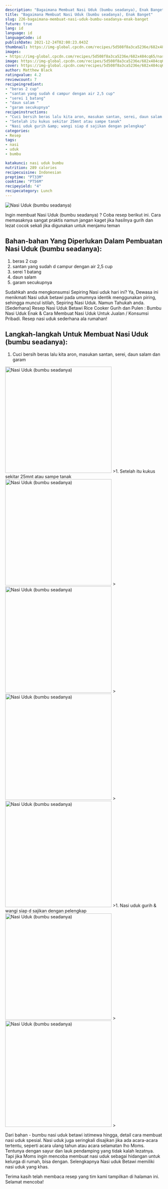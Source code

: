 ```yaml
---
description: "Bagaimana Membuat Nasi Uduk (bumbu seadanya), Enak Banget"
title: "Bagaimana Membuat Nasi Uduk (bumbu seadanya), Enak Banget"
slug: 226-bagaimana-membuat-nasi-uduk-bumbu-seadanya-enak-banget
future: true
lang: id
language: id
languageCode: id
publishDate: 2021-12-24T02:00:23.043Z 
thumbnail: https://img-global.cpcdn.com/recipes/5d508f8a3ca5236e/682x484cq65/nasi-uduk-bumbu-seadanya-foto-resep-utama.png
images:
- https://img-global.cpcdn.com/recipes/5d508f8a3ca5236e/682x484cq65/nasi-uduk-bumbu-seadanya-foto-resep-utama.png
image: https://img-global.cpcdn.com/recipes/5d508f8a3ca5236e/682x484cq65/nasi-uduk-bumbu-seadanya-foto-resep-utama.png
cover: https://img-global.cpcdn.com/recipes/5d508f8a3ca5236e/682x484cq65/nasi-uduk-bumbu-seadanya-foto-resep-utama.png
author: Matthew Black
ratingvalue: 4.2
reviewcount: 7
recipeingredient:
- "beras 2 cup"
- "santan yang sudah d campur dengan air 2,5 cup"
- "serei 1 batang"
- "daun salam "
- "garam secukupnya"
recipeinstructions:
- "Cuci bersih beras lalu kita aron, masukan santan, serei, daun salam dan garam"
- "Setelah itu kukus sekitar 25mnt atau sampe tanak"
- "Nasi uduk gurih &amp; wangi siap d sajikan dengan pelengkap"
categories:
- Resep
tags:
- nasi
- uduk
- bumbu

katakunci: nasi uduk bumbu 
nutrition: 289 calories
recipecuisine: Indonesian
preptime: "PT33M"
cooktime: "PT56M"
recipeyield: "4"
recipecategory: Lunch
---
```



![Nasi Uduk (bumbu seadanya)](https://img-global.cpcdn.com/recipes/5d508f8a3ca5236e/682x484cq65/nasi-uduk-bumbu-seadanya-foto-resep-utama.png)

Ingin membuat Nasi Uduk (bumbu seadanya) ? Coba resep berikut ini. Cara memasaknya sangat praktis namun jangan kaget jika hasilnya gurih dan lezat cocok sekali jika digunakan untuk menjamu teman

<!--inarticleads1-->

## Bahan-bahan Yang Diperlukan Dalam Pembuatan Nasi Uduk (bumbu seadanya):

1. beras 2 cup
1. santan yang sudah d campur dengan air 2,5 cup
1. serei 1 batang
1. daun salam 
1. garam secukupnya

Sudahkah anda mengkonsumsi Sepiring Nasi uduk hari ini? Ya, Dewasa ini menikmati Nasi uduk betawi pada umumnya identik menggunakan piring, sehingga muncul istilah, Sepiring Nasi Uduk. Namun Tahukah anda. [Sederhana] Resep Nasi Uduk Betawi Rice Cooker Gurih dan Pulen : Bumbu Nasi Uduk Enak &amp; Cara Membuat Nasi Uduk Untuk Jualan / Konsumsi Pribadi. Resep nasi uduk sederhana ala rumahan! 

<!--inarticleads2-->

## Langkah-langkah Untuk Membuat Nasi Uduk (bumbu seadanya):

1. Cuci bersih beras lalu kita aron, masukan santan, serei, daun salam dan garam
<img class="lazyload" data-src="https://img-global.cpcdn.com/steps/1a38afa1f36e7934/160x128cq70/nasi-uduk-bumbu-seadanya-langkah-memasak-1-foto.png" alt="Nasi Uduk (bumbu seadanya)" width="340" height="340">
>1. Setelah itu kukus sekitar 25mnt atau sampe tanak
<img class="lazyload" data-src="//assets-global.cpcdn.com/assets/icons/button_play-2c75c40dde080a61004c1f40b05d8f140eaff45d7e9e6481dc71c63d2e7c4909.png" alt="Nasi Uduk (bumbu seadanya)" width="340" height="340">
><img class="lazyload" data-src="https://img-global.cpcdn.com/steps/f6b6f7ce0fd17527/160x128cq70/nasi-uduk-bumbu-seadanya-langkah-memasak-2-foto.png" alt="Nasi Uduk (bumbu seadanya)" width="340" height="340">
><img class="lazyload" data-src="https://img-global.cpcdn.com/steps/aa4e7e6532c34107/160x128cq70/nasi-uduk-bumbu-seadanya-langkah-memasak-2-foto.png" alt="Nasi Uduk (bumbu seadanya)" width="340" height="340">
><img class="lazyload" data-src="https://img-global.cpcdn.com/steps/897aa6de211855ae/160x128cq70/nasi-uduk-bumbu-seadanya-langkah-memasak-2-foto.png" alt="Nasi Uduk (bumbu seadanya)" width="340" height="340">
>1. Nasi uduk gurih &amp; wangi siap d sajikan dengan pelengkap
<img class="lazyload" data-src="https://img-global.cpcdn.com/steps/1c6f9bc415f62d0d/160x128cq70/nasi-uduk-bumbu-seadanya-langkah-memasak-3-foto.png" alt="Nasi Uduk (bumbu seadanya)" width="340" height="340">
><img class="lazyload" data-src="https://img-global.cpcdn.com/steps/e214c610f9e235eb/160x128cq70/nasi-uduk-bumbu-seadanya-langkah-memasak-3-foto.png" alt="Nasi Uduk (bumbu seadanya)" width="340" height="340">
>

Dari bahan - bumbu nasi uduk betawi istimewa hingga, detail cara membuat nasi uduk spesial. Nasi uduk juga seringkali disajikan jika ada acara-acara tertentu, seperti acara ulang tahun atau acara selamatan lho Moms. Tentunya dengan sayur dan lauk pendamping yang tidak kalah lezatnya. Tapi jika Moms ingin mencoba membuat nasi uduk sebagai hidangan untuk kelurga di rumah, bisa dengan. Selengkapnya Nasi uduk Betawi memiliki nasi uduk yang khas. 

Terima kasih telah membaca resep yang tim kami tampilkan di halaman ini. Selamat mencoba!
